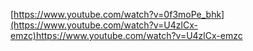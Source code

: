 [https://www.youtube.com/watch?v=0f3moPe_bhk](https://www.youtube.com/watch?v=U4zlCx-emzc)https://www.youtube.com/watch?v=U4zlCx-emzc
